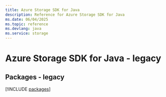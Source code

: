 ```yaml
---
title: Azure Storage SDK for Java
description: Reference for Azure Storage SDK for Java
ms.date: 06/04/2025
ms.topic: reference
ms.devlang: java
ms.service: storage
---
```

# Azure Storage SDK for Java - legacy
## Packages - legacy
[!INCLUDE [packages](storage-index.md)]